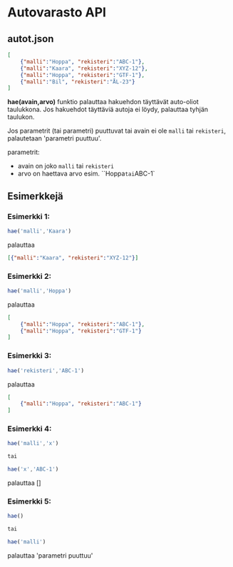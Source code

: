 # Autovarasto API

## autot.json
```json
[
    {"malli":"Hoppa", "rekisteri":"ABC-1"},
    {"malli":"Kaara", "rekisteri":"XYZ-12"},
    {"malli":"Hoppa", "rekisteri":"GTF-1"},
    {"malli":"Bil", "rekisteri":"ÅL-23"}
]
```

**hae(avain,arvo)**
funktio palauttaa hakuehdon täyttävät auto-oliot taulukkona. Jos hakuehdot täyttäviä autoja ei löydy, palauttaa tyhjän taulukon.

Jos parametrit (tai parametri) puuttuvat tai avain ei ole `malli` tai `rekisteri`, palautetaan 'parametri puuttuu'.

parametrit:
-   avain on joko `malli` tai `rekisteri`
-   arvo on haettava arvo esim. ``Hoppa` tai `ABC-1`

## Esimerkkejä

### Esimerkki 1:
```js
hae('malli','Kaara')
```

palauttaa
```json
[{"malli":"Kaara", "rekisteri":"XYZ-12"}]
```

### Esimerkki 2:

```js
hae('malli','Hoppa')
```
palauttaa
```json
[
    {"malli":"Hoppa", "rekisteri":"ABC-1"},
    {"malli":"Hoppa", "rekisteri":"GTF-1"}
]
```

### Esimerkki 3:
```js
hae('rekisteri','ABC-1')
```
palauttaa
```json
[
    {"malli":"Hoppa", "rekisteri":"ABC-1"}
]
```

### Esimerkki 4:
```js
hae('malli','x')

tai

hae('x','ABC-1')
```
palauttaa []

### Esimerkki 5:
```js
hae()

tai

hae('malli')
```
palauttaa 'parametri puuttuu'

